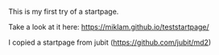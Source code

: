 This is my first try of a startpage.

Take a look at it here: https://miklam.github.io/teststartpage/



I copied a startpage from jubit (https://github.com/jubit/md2)
